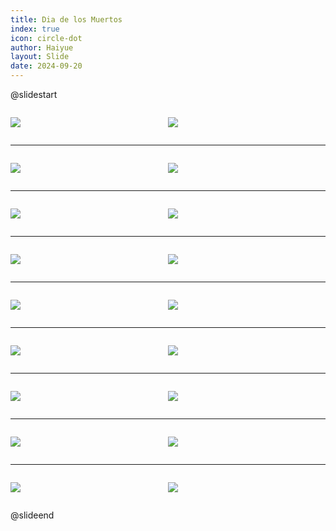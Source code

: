 ```yaml
---
title: Dia de los Muertos
index: true
icon: circle-dot
author: Haiyue
layout: Slide
date: 2024-09-20
---
```

 
@slidestart

<div style="display:flex">
<div style="flex:1">

![](/data/english/reading/Level-K/Dia%20de%20los%20Muertos/001.png)
</div>
<div style="flex:1">

![](/data/english/reading/Level-K/Dia%20de%20los%20Muertos/002.png)
</div>
</div>

---

<div style="display:flex">
<div style="flex:1">

![](/data/english/reading/Level-K/Dia%20de%20los%20Muertos/003.png)
</div>
<div style="flex:1">

![](/data/english/reading/Level-K/Dia%20de%20los%20Muertos/004.png)
</div>
</div>

---

<div style="display:flex">
<div style="flex:1">

![](/data/english/reading/Level-K/Dia%20de%20los%20Muertos/005.png)
</div>
<div style="flex:1">

![](/data/english/reading/Level-K/Dia%20de%20los%20Muertos/006.png)
</div>
</div>

---

<div style="display:flex">
<div style="flex:1">

![](/data/english/reading/Level-K/Dia%20de%20los%20Muertos/007.png)
</div>
<div style="flex:1">

![](/data/english/reading/Level-K/Dia%20de%20los%20Muertos/008.png)
</div>
</div>

---

<div style="display:flex">
<div style="flex:1">

![](/data/english/reading/Level-K/Dia%20de%20los%20Muertos/009.png)
</div>
<div style="flex:1">

![](/data/english/reading/Level-K/Dia%20de%20los%20Muertos/010.png)
</div>
</div>

---

<div style="display:flex">
<div style="flex:1">

![](/data/english/reading/Level-K/Dia%20de%20los%20Muertos/011.png)
</div>
<div style="flex:1">

![](/data/english/reading/Level-K/Dia%20de%20los%20Muertos/012.png)
</div>
</div>

---

<div style="display:flex">
<div style="flex:1">

![](/data/english/reading/Level-K/Dia%20de%20los%20Muertos/013.png)
</div>
<div style="flex:1">

![](/data/english/reading/Level-K/Dia%20de%20los%20Muertos/014.png)
</div>
</div>

---

<div style="display:flex">
<div style="flex:1">

![](/data/english/reading/Level-K/Dia%20de%20los%20Muertos/015.png)
</div>
<div style="flex:1">

![](/data/english/reading/Level-K/Dia%20de%20los%20Muertos/016.png)
</div>
</div>

---

<div style="display:flex">
<div style="flex:1">

![](/data/english/reading/Level-K/Dia%20de%20los%20Muertos/017.png)
</div>
<div style="flex:1">

![](/data/english/reading/Level-K/Dia%20de%20los%20Muertos/018.png)
</div>
</div>

@slideend